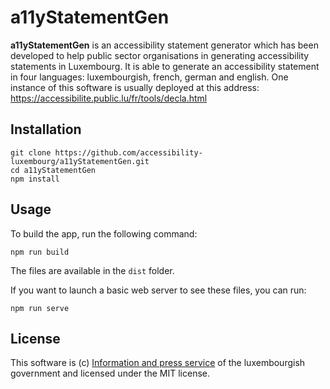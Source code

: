 # a11yStatementGen

**a11yStatementGen** is an accessibility statement generator which has been developed to help public sector organisations in generating accessibility statements in Luxembourg. It is able to generate an accessibility statement in four languages: luxembourgish, french, german and english. One instance of this software is usually deployed at this address:
https://accessibilite.public.lu/fr/tools/decla.html


## Installation

```
git clone https://github.com/accessibility-luxembourg/a11yStatementGen.git
cd a11yStatementGen
npm install
```

## Usage

To build the app, run the following command:
```
npm run build
```

The files are available in the `dist` folder.

If you want to launch a basic web server to see these files, you can run: 
```
npm run serve
```

## License
This software is (c) [Information and press service](https://sip.gouvernement.lu/en.html) of the luxembourgish government and licensed under the MIT license.
